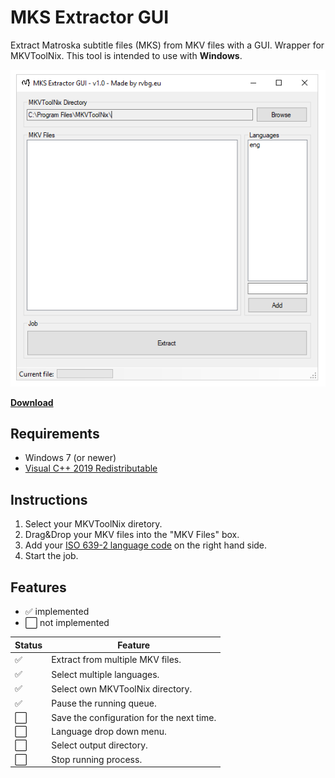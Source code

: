 # MKS Extractor GUI

Extract Matroska subtitle files (MKS) from MKV files with a GUI. Wrapper for MKVToolNix. This tool is intended to use with **Windows**.

![GUI v1.0](gui.png)

**[Download](https://github.com/rvbg/mks-extractor-gui/releases)**

## Requirements
 - Windows 7 (or newer)
 - [Visual C++ 2019 Redistributable](https://support.microsoft.com/en-us/help/2977003/the-latest-supported-visual-c-downloads)
 
## Instructions
 1. Select your MKVToolNix diretory.
 2. Drag&Drop your MKV files into the "MKV Files" box.
 3. Add your [ISO 639-2 language code](https://en.wikipedia.org/wiki/List_of_ISO_639-2_codes) on the right hand side.
 4. Start the job.
 
## Features
 - ✅ implemented
 - ⬜ not implemented

| Status | Feature |
|--|--|
| ✅ | Extract from multiple MKV files. |
| ✅ | Select multiple languages. |
| ✅ | Select own MKVToolNix directory. |
| ✅ | Pause the running queue. |
| ⬜ | Save the configuration for the next time. |
| ⬜ | Language drop down menu.
| ⬜ | Select output directory. |
| ⬜ | Stop running process. |